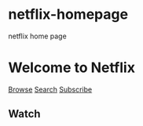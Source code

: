# netflix-homepage
netflix home page
<!DOCTYPE html>
<html>
<head>
    <title>Netflix Home Page</title>
    <meta charset="utf-8">
</head>
<body>
    <div id="header">
        <h1>Welcome to Netflix</h1>
    </div>
    <div id="navbar">
        <a href="browse.html">Browse</a>
        <a href="search.html">Search</a>
        <a href="subscribe.html">Subscribe</a>
    </div>
    <div id="main-content">
        <h2>Watch
